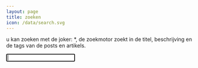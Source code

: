 ```yaml
---
layout: page
title: zoeken
icon: /data/search.svg
---
```

u kan zoeken met de joker: *, de zoekmotor zoekt in de titel, beschrijving en de tags van de posts en artikels.

<input type="text" id="search-box" name="query" autofocus autocomplete="off">

<ul id="search-results" class="post-list"></ul>

<script>
  window.store = {
    {% for post in site.posts %}
      "{{ post.url | slugify }}": {
        "title": "{{ post.title | xml_escape }}",
        "author": "{{ post.author | xml_escape }}",
        "category": "{{ post.category | xml_escape }}",
        "tags": "{% for tag in post.tags %}{{ tag | xml_escape }} {% endfor %}",
        "description": "{{ post.description | xml_escape }}",
        "url": "{{ post.url | relative_url | xml_escape }}"

      }
      {% unless forloop.last %},{% endunless %}
    {% endfor %}
  };
</script>
<script src="{{ '/js/lunr.min.js' | relative_url}}"></script>
<script src="{{ '/js/search.js' | relative_url}}"></script>



